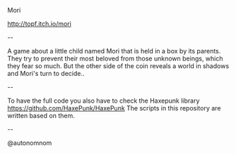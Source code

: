 Mori

http://topf.itch.io/mori


--


A game about a little child named Mori that is held in a box by its parents. 
They try to prevent their most beloved from those unknown beings, which they fear so much. 
But the other side of the coin reveals a world in shadows and Mori's turn to decide..


--


To have the full code you also have to check the Haxepunk library https://github.com/HaxePunk/HaxePunk
The scripts in this repository are written based on them.


--


@autonomnom